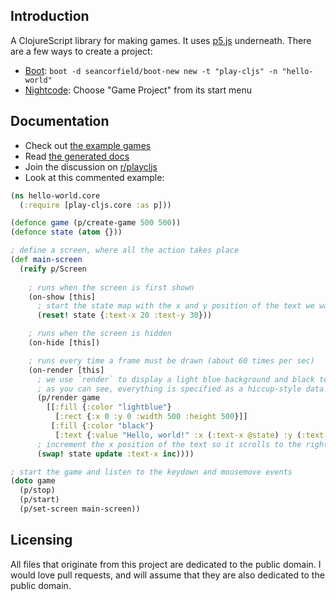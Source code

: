 ## Introduction

A ClojureScript library for making games. It uses [p5.js](http://p5js.org/) underneath. There are a few ways to create a project:

* [Boot](http://boot-clj.com/): `boot -d seancorfield/boot-new new -t "play-cljs" -n "hello-world"`
* [Nightcode](https://sekao.net/nightcode/): Choose "Game Project" from its start menu

## Documentation

* Check out [the example games](https://github.com/oakes/play-cljs-examples)
* Read [the generated docs](https://oakes.github.io/play-cljs/)
* Join the discussion on [r/playcljs](https://www.reddit.com/r/playcljs/)
* Look at this commented example:

```clojure
(ns hello-world.core
  (:require [play-cljs.core :as p]))

(defonce game (p/create-game 500 500))
(defonce state (atom {}))

; define a screen, where all the action takes place
(def main-screen
  (reify p/Screen
  
    ; runs when the screen is first shown
    (on-show [this]
      ; start the state map with the x and y position of the text we want to display
      (reset! state {:text-x 20 :text-y 30}))

    ; runs when the screen is hidden
    (on-hide [this])

    ; runs every time a frame must be drawn (about 60 times per sec)
    (on-render [this]
      ; we use `render` to display a light blue background and black text
      ; as you can see, everything is specified as a hiccup-style data structure
      (p/render game
        [[:fill {:color "lightblue"}
          [:rect {:x 0 :y 0 :width 500 :height 500}]]
         [:fill {:color "black"}
          [:text {:value "Hello, world!" :x (:text-x @state) :y (:text-y @state) :size 16 :font "Georgia" :style :italic}]]])
      ; increment the x position of the text so it scrolls to the right
      (swap! state update :text-x inc))))

; start the game and listen to the keydown and mousemove events
(doto game
  (p/stop)
  (p/start)
  (p/set-screen main-screen))
```

## Licensing

All files that originate from this project are dedicated to the public domain. I would love pull requests, and will assume that they are also dedicated to the public domain.
